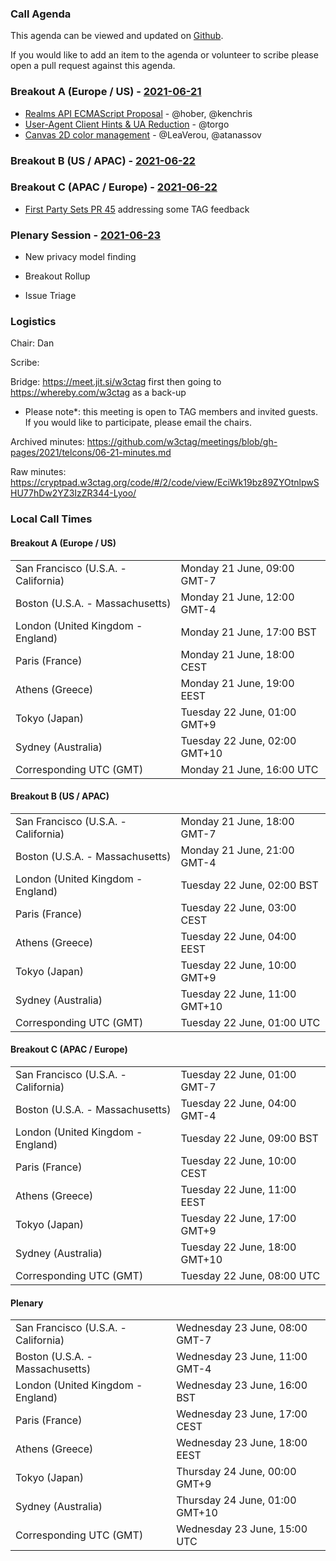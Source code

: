 ### Call Agenda

This agenda can be viewed and updated on [Github](https://github.com/w3ctag/meetings/blob/gh-pages/2021/telcons/06-21-agenda.md).

If you would like to add an item to the agenda or volunteer to scribe please open a pull request against this agenda.

### Breakout A (Europe / US) - [2021-06-21](https://www.timeanddate.com/worldclock/converter.html?iso=20210621T160000&p1=224&p2=43&p3=136&p4=195&p5=26&p6=248&p7=240)

* [Realms API ECMAScript Proposal](https://github.com/w3ctag/design-reviews/issues/542) - @hober, @kenchris
* [User-Agent Client Hints & UA Reduction](https://github.com/w3ctag/design-reviews/issues/640) - @torgo
* [Canvas 2D color management](https://github.com/w3ctag/design-reviews/issues/646) - @LeaVerou, @atanassov

### Breakout B (US / APAC) - [2021-06-22](https://www.timeanddate.com/worldclock/converter.html?iso=20210622T010000&p1=224&p2=43&p3=136&p4=195&p5=26&p6=248&p7=240)

### Breakout C (APAC / Europe) - [2021-06-22](https://www.timeanddate.com/worldclock/converter.html?iso=20210622T080000&p1=224&p2=43&p3=136&p4=195&p5=26&p6=248&p7=240)

* [First Party Sets PR 45](https://github.com/privacycg/first-party-sets/pull/45) addressing some TAG feedback

### Plenary Session - [2021-06-23](https://www.timeanddate.com/worldclock/converter.html?iso=20210623T150000&p1=224&p2=43&p3=136&p4=195&p5=26&p6=248&p7=240)

* New privacy model finding

* Breakout Rollup
* Issue Triage

### Logistics

Chair: Dan

Scribe:

Bridge: https://meet.jit.si/w3ctag first then going to https://whereby.com/w3ctag as a back-up

* Please note*: this meeting is open to TAG members and invited guests. If you would like to participate, please email the chairs.

Archived minutes: https://github.com/w3ctag/meetings/blob/gh-pages/2021/telcons/06-21-minutes.md

Raw minutes: https://cryptpad.w3ctag.org/code/#/2/code/view/EciWk19bz89ZYOtnlpwSHU77hDw2YZ3IzZR344-Lyoo/


### Local Call Times

#### Breakout A (Europe / US)

<table>
<tr><td> San Francisco (U.S.A. - California) <td> Monday 21 June, 09:00 GMT-7</td></tr>
<tr><td> Boston (U.S.A. - Massachusetts) <td> Monday 21 June, 12:00 GMT-4</td></tr>
<tr><td> London (United Kingdom - England) <td> Monday 21 June, 17:00 BST</td></tr>
<tr><td> Paris (France) <td> Monday 21 June, 18:00 CEST</td></tr>
<tr><td> Athens (Greece) <td> Monday 21 June, 19:00 EEST</td></tr>
<tr><td> Tokyo (Japan) <td> Tuesday 22 June, 01:00 GMT+9</td></tr>
<tr><td> Sydney (Australia) <td> Tuesday 22 June, 02:00 GMT+10</td></tr>
<tr><td> Corresponding UTC (GMT) <td> Monday 21 June, 16:00 UTC</td></tr>
</table>

#### Breakout B (US / APAC)

<table>
<tr><td> San Francisco (U.S.A. - California) <td> Monday 21 June, 18:00 GMT-7</td></tr>
<tr><td> Boston (U.S.A. - Massachusetts) <td> Monday 21 June, 21:00 GMT-4</td></tr>
<tr><td> London (United Kingdom - England) <td> Tuesday 22 June, 02:00 BST</td></tr>
<tr><td> Paris (France) <td> Tuesday 22 June, 03:00 CEST</td></tr>
<tr><td> Athens (Greece) <td> Tuesday 22 June, 04:00 EEST</td></tr>
<tr><td> Tokyo (Japan) <td> Tuesday 22 June, 10:00 GMT+9</td></tr>
<tr><td> Sydney (Australia) <td> Tuesday 22 June, 11:00 GMT+10</td></tr>
<tr><td> Corresponding UTC (GMT) <td> Tuesday 22 June, 01:00 UTC</td></tr>
</table>

#### Breakout C (APAC / Europe)

<table>
<tr><td> San Francisco (U.S.A. - California) <td> Tuesday 22 June, 01:00 GMT-7</td></tr>
<tr><td> Boston (U.S.A. - Massachusetts) <td> Tuesday 22 June, 04:00 GMT-4</td></tr>
<tr><td> London (United Kingdom - England) <td> Tuesday 22 June, 09:00 BST</td></tr>
<tr><td> Paris (France) <td> Tuesday 22 June, 10:00 CEST</td></tr>
<tr><td> Athens (Greece) <td> Tuesday 22 June, 11:00 EEST</td></tr>
<tr><td> Tokyo (Japan) <td> Tuesday 22 June, 17:00 GMT+9</td></tr>
<tr><td> Sydney (Australia) <td> Tuesday 22 June, 18:00 GMT+10</td></tr>
<tr><td> Corresponding UTC (GMT) <td> Tuesday 22 June, 08:00 UTC</td></tr>
</table>

#### Plenary

<table>
<tr><td> San Francisco (U.S.A. - California) <td> Wednesday 23 June, 08:00 GMT-7</td></tr>
<tr><td> Boston (U.S.A. - Massachusetts) <td> Wednesday 23 June, 11:00 GMT-4</td></tr>
<tr><td> London (United Kingdom - England) <td> Wednesday 23 June, 16:00 BST</td></tr>
<tr><td> Paris (France) <td> Wednesday 23 June, 17:00 CEST</td></tr>
<tr><td> Athens (Greece) <td> Wednesday 23 June, 18:00 EEST</td></tr>
<tr><td> Tokyo (Japan) <td> Thursday 24 June, 00:00 GMT+9</td></tr>
<tr><td> Sydney (Australia) <td> Thursday 24 June, 01:00 GMT+10</td></tr>
<tr><td> Corresponding UTC (GMT) <td> Wednesday 23 June, 15:00 UTC</td></tr>
</table>
